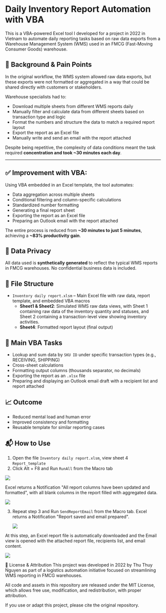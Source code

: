 # Daily Inventory Report Automation with VBA

This is a VBA-powered Excel tool I developed for a project in 2022 in Vietnam to automate daily reporting tasks based on raw data exports from a Warehouse Management System (WMS) used in an FMCG (Fast-Moving Consumer Goods) warehouse.

## 📌 Background & Pain Points

In the original workflow, the WMS system allowed raw data exports, but these exports were not formatted or aggregated in a way that could be shared directly with customers or stakeholders.

Warehouse specialists had to:
- Download multiple sheets from different WMS reports daily
- Manually filter and calculate data from different sheets based on transaction type and logic
- Format the numbers and structure the data to match a required report layout
- Export the report as an Excel file
- Manually write and send an email with the report attached

Despite being repetitive, the complexity of data conditions meant the task required **concentration and took ~30 minutes each day**.

---

## ✅ Improvement with VBA:

Using VBA embedded in an Excel template, the tool automates:
- Data aggregation across multiple sheets
- Conditional filtering and column-specific calculations
- Standardized number formatting
- Generating a final report sheet
- Exporting the report as an Excel file
- Preparing an Outlook email with the report attached

The entire process is reduced from **~30 minutes to just 5 minutes**, achieving a **~83% productivity gain**.

## 🔐 Data Privacy

All data used is **synthetically generated** to reflect the typical WMS reports in FMCG warehouses. No confidential business data is included.

## 📁 File Structure

- `Inventory daily report.xlsm` – Main Excel file with raw data, report template, and embedded VBA macros
  - **Sheet1 & Sheet2**: Simulated WMS raw data views, with Sheet 1 containing raw data of the inventory quantity and statuses, and Sheet 2 containing a transaction-level view showing inventory activities.
  - **Sheet4**: Formatted report layout (final output)
  
## 🔧 Main VBA Tasks

- Lookup and sum data by `SKU ID` under specific transaction types (e.g., RECEIVING, SHIPPING)
- Cross-sheet calculations
- Formatting output columns (thousands separator, no decimals)
- Exporting the report as an `.xlsx` file
- Preparing and displaying an Outlook email draft with a recipient list and report attached

## 📈 Outcome

- Reduced mental load and human error
- Improved consistency and formatting
- Reusable template for similar reporting cases

## 📬 How to Use
1. Open the file `Inventory daily report.xlsm`, view sheet 4 `Report_template`
2. Click Alt + F8 and Run `RunAll` from the Macro tab
   
  ![](https://github.com/user-attachments/assets/c84dfb8f-f788-49d4-bf64-d92e255e2e12)

Excel returns a Notification "All report columns have been updated and formatted", with all blank columns in the report filled with aggregated data.

   ![](https://github.com/user-attachments/assets/bbceaeba-6f8d-42ad-9e45-1169fed06bb9)

3. Repeat step 3 and Run `SendReportEmail` from the Macro tab. Excel returns a Notification "Report saved and email prepared".
   
   ![](https://github.com/user-attachments/assets/38c1a426-1583-4270-99de-b3bc6442f2fa)

At this step, an Excel report file is automatically downloaded and the Email view is opened with the attached report file, recipients list, and email content.

![](https://github.com/user-attachments/assets/485f3148-4d2c-440c-8ccc-d0d2a16cb7f4)

📄 License & Attribution
This project was developed in 2022 by Thu Thuy Nguyen as part of a logistics automation initiative focused on streamlining WMS reporting in FMCG warehouses.

All code and assets in this repository are released under the MIT License, which allows free use, modification, and redistribution, with proper attribution.

If you use or adapt this project, please cite the original repository.
